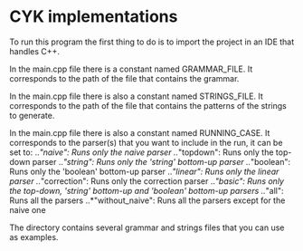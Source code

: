 # CYK implementations

To run this program the first thing to do is to import the project in an IDE that handles C++.

In the main.cpp file there is a constant named GRAMMAR_FILE.
It corresponds to the path of the file that contains the grammar.

In the main.cpp file there is also a constant named STRINGS_FILE.
It corresponds to the path of the file that contains the patterns of the strings to generate.

In the main.cpp file there is also a constant named RUNNING_CASE.
It corresponds to the parser(s) that you want to include in the run, it can be set to:
..*"naive": Runs only the naive parser
..*"topdown": Runs only the top-down parser
..*"string": Runs only the 'string' bottom-up parser
..*"boolean": Runs only the 'boolean' bottom-up parser
..*"linear": Runs only the linear parser
..*"correction": Runs only the correction parser
..*"basic": Runs only the top-down, 'string' bottom-up and 'boolean' bottom-up parsers
..*"all": Runs all the parsers
..*"without_naive": Runs all the parsers except for the naive one

The directory contains several grammar and strings files that you can use as examples.
